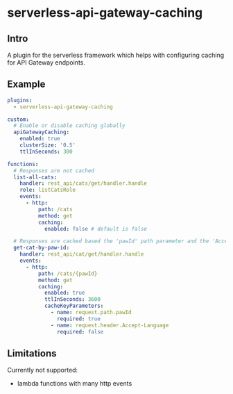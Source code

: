 # serverless-api-gateway-caching

## Intro
A plugin for the serverless framework which helps with configuring caching for API Gateway endpoints.

## Example

```yml
plugins:
  - serverless-api-gateway-caching

custom:
  # Enable or disable caching globally
  apiGatewayCaching:
    enabled: true
    clusterSize: '0.5'
    ttlInSeconds: 300

functions:
  # Responses are not cached
  list-all-cats:
    handler: rest_api/cats/get/handler.handle
    role: listCatsRole
    events:
      - http:
          path: /cats
          method: get
          caching:
            enabled: false # default is false

  # Responses are cached based the 'pawId' path parameter and the 'Accept-Language' header
  get-cat-by-paw-id:
    handler: rest_api/cat/get/handler.handle
    events:
      - http:
          path: /cats/{pawId}
          method: get
          caching:
            enabled: true
            ttlInSeconds: 3600
            cacheKeyParameters:
              - name: request.path.pawId
                required: true
              - name: request.header.Accept-Language
                required: false
```

## Limitations
Currently not supported:
- lambda functions with many http events
